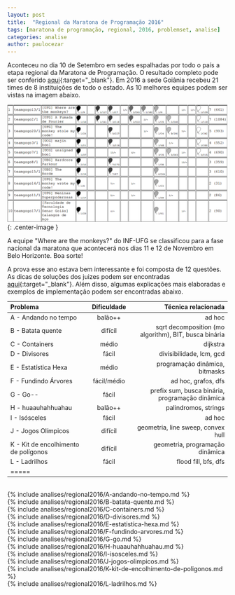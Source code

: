 ```yaml
---
layout: post
title:  "Regional da Maratona de Programação 2016"
tags: [maratona de programação, regional, 2016, problemset, analise]
categories: analise
author: paulocezar
---
```


Aconteceu no dia 10 de Setembro em sedes espalhadas por todo o país a etapa
regional da Maratona de Programação. O resultado completo pode ser conferido
[aqui][resultados-regional-2016]{:target="_blank"}. Em 2016 a sede Goiânia recebeu 21 times de 8 instituições de todo o
estado. As 10 melhores equipes podem ser vistas na imagem abaixo.

![Top 10 - Regional Maratona de Programação 2016 - Sede Goiânia](/_assets/images/2016-top10-goiania.png){: .center-image }

A equipe "Where are the monkeys?" do INF-UFG se
classificou para a fase nacional da maratona que acontecerá nos dias
11 e 12 de Novembro em Belo Horizonte. Boa sorte!

A prova esse ano estava bem interessante e foi composta de 12 questões.
As dicas de soluções dos juizes podem ser encontradas [aqui][solucoes-juizes-2016]{:target="_blank"}. Além disso, algumas explicações mais elaboradas e exemplos de implementação podem ser encontradas abaixo.

| Problema                              | Dificuldade   | Técnica relacionada                                   |
|:--------------------------------------|:-------------:|------------------------------------------------------:|
|A - Andando no tempo                   | balão++       | ad hoc                                                |
|B - Batata quente                      | difícil       | sqrt decomposition (mo algorithm), BIT, busca binária |
|C - Containers                         | médio         | dijkstra                                              |
|D - Divisores                          | fácil         | divisibilidade, lcm, gcd                              |
|E - Estatística Hexa                   | médio         | programação dinâmica, bitmasks                        |
|F - Fundindo Árvores                   | fácil/médio   | ad hoc, grafos, dfs                                   |
|G - Go--                               | fácil         | prefix sum, busca binária, programação dinâmica       |
|H - huaauhahhuahau                     | balão++       | palindromos, strings                                  |
|I - Isósceles                          | fácil         | ad hoc                                                |
|J - Jogos Olímpicos                    | difícil       | geometria, line sweep, convex hull                    |
|K - Kit de encolhimento de polígonos   | difícil       | geometria, programação dinâmica                       |
|L - Ladrilhos                          | fácil         | flood fill, bfs, dfs                                  |
|=====

<br>
{% include analises/regional2016/A-andando-no-tempo.md %} <br>
{% include analises/regional2016/B-batata-quente.md %} <br>
{% include analises/regional2016/C-containers.md %} <br>
{% include analises/regional2016/D-divisores.md %} <br>
{% include analises/regional2016/E-estatistica-hexa.md %} <br>
{% include analises/regional2016/F-fundindo-arvores.md %} <br>
{% include analises/regional2016/G-go.md %} <br>
{% include analises/regional2016/H-huaauhahhuahau.md %} <br>
{% include analises/regional2016/I-isosceles.md %} <br>
{% include analises/regional2016/J-jogos-olimpicos.md %} <br>
{% include analises/regional2016/K-kit-de-encolhimento-de-poligonos.md %} <br>
{% include analises/regional2016/L-ladrilhos.md %}

[resultados-regional-2016]: http://maratona.ime.usp.br/vagas16.html
[solucoes-juizes-2016]: http://maratona.ime.usp.br/prim-fase16/SolucoesdaRegionaldaMaratona2016.pdf
